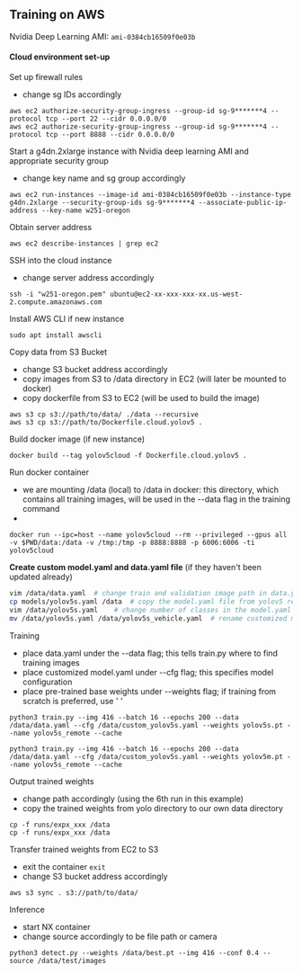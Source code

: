 ## Training on AWS
Nvidia Deep Learning AMI: `ami-0384cb16509f0e03b`

#### Cloud environment set-up
Set up firewall rules
- change sg IDs accordingly
```
aws ec2 authorize-security-group-ingress --group-id sg-9*******4 --protocol tcp --port 22 --cidr 0.0.0.0/0
aws ec2 authorize-security-group-ingress --group-id sg-9*******4 --protocol tcp --port 8888 --cidr 0.0.0.0/0
```

Start a g4dn.2xlarge instance with Nvidia deep learning AMI and appropriate security group
- change key name and sg group accordingly
```
aws ec2 run-instances --image-id ami-0384cb16509f0e03b --instance-type g4dn.2xlarge --security-group-ids sg-9*******4 --associate-public-ip-address --key-name w251-oregon
```

Obtain server address
```
aws ec2 describe-instances | grep ec2
```

SSH into the cloud instance
- change server address accordingly
```
ssh -i "w251-oregon.pem" ubuntu@ec2-xx-xxx-xxx-xx.us-west-2.compute.amazonaws.com
```

Install AWS CLI if new instance
```
sudo apt install awscli
```

Copy data from S3 Bucket
- change S3 bucket address accordingly
- copy images from S3 to /data directory in EC2 (will later be mounted to docker)
- copy dockerfile from S3 to EC2 (will be used to build the image)
```
aws s3 cp s3://path/to/data/ ./data --recursive
aws s3 cp s3://path/to/Dockerfile.cloud.yolov5 .
```

Build docker image (if new instance)
```
docker build --tag yolov5cloud -f Dockerfile.cloud.yolov5 .
```

Run docker container
- we are mounting /data (local) to /data in docker: this directory, which contains all training images, will be used in the --data flag in the training command
-
```
docker run --ipc=host --name yolov5cloud --rm --privileged --gpus all -v $PWD/data:/data -v /tmp:/tmp -p 8888:8888 -p 6006:6006 -ti yolov5cloud
```

**Create custom model.yaml and data.yaml file** (if they haven't been updated already)
```sh
vim /data/data.yaml  # change train and validation image path in data.yaml to /data/train & /data/validate
cp models/yolov5s.yaml /data  # copy the model.yaml file from yolov5 repo to /data
vim /data/yolov5s.yaml    # change number of classes in the model.yaml file to match use case
mv /data/yolov5s.yaml /data/yolov5s_vehicle.yaml  # rename customized model.yaml file
```

Training  
- place data.yaml under the --data flag; this tells train.py where to find training images
- place customized model.yaml under --cfg flag; this specifies model configuration
- place pre-trained base weights under --weights flag; if training from scratch is preferred, use ' '
```
python3 train.py --img 416 --batch 16 --epochs 200 --data /data/data.yaml --cfg /data/custom_yolov5s.yaml --weights yolov5s.pt --name yolov5s_remote --cache
```

```
python3 train.py --img 416 --batch 16 --epochs 200 --data /data/data.yaml --cfg /data/custom_yolov5s.yaml --weights yolov5m.pt --name yolov5s_remote --cache
```

Output trained weights
- change path accordingly (using the 6th run in this example)
- copy the trained weights from yolo directory to our own data directory
```
cp -f runs/expx_xxx /data
cp -f runs/expx_xxx /data
```

Transfer trained weights from EC2 to S3
- exit the container `exit`
- change S3 bucket address accordingly
```
aws s3 sync . s3://path/to/data/
```

Inference
- start NX container
- change source accordingly to be file path or camera
```
python3 detect.py --weights /data/best.pt --img 416 --conf 0.4 --source /data/test/images
```
